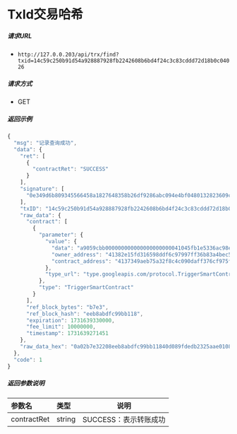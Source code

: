 # TxId交易哈希

##### 请求URL
- ` http://127.0.0.203/api/trx/find?txid=14c59c250b91d54a928887928fb2242608b6bd4f24c3c83cddd72d18b0c04026 `
  
##### 请求方式
- GET 


##### 返回示例 

```js
{
  "msg": "记录查询成功",
  "data": {
    "ret": [
      {
        "contractRet": "SUCCESS"
      }
    ],
    "signature": [
      "0e349d6b809345566458a1827648358b26df9286abc094e4bf0480132823609c7bf272540c4d29f2b25cbb38066ac27c6256185383ba61a361eed16f96e1825c00"
    ],
    "txID": "14c59c250b91d54a928887928fb2242608b6bd4f24c3c83cddd72d18b0c04026",
    "raw_data": {
      "contract": [
        {
          "parameter": {
            "value": {
              "data": "a9059cbb000000000000000000000041045fb1e5336ac98ea9a1a91404ef1827d767790400000000000000000000000000000000000000000000000024150e3980040000",
              "owner_address": "41382e15fd316598ddf6c97997ff36b83a4bec5a7c",
              "contract_address": "4137349aeb75a32f8c4c090daff376cf975f5d2eba"
            },
            "type_url": "type.googleapis.com/protocol.TriggerSmartContract"
          },
          "type": "TriggerSmartContract"
        }
      ],
      "ref_block_bytes": "b7e3",
      "ref_block_hash": "eeb8abdfc99bb118",
      "expiration": 1731639330000,
      "fee_limit": 10000000,
      "timestamp": 1731639271451
    },
    "raw_data_hex": "0a02b7e32208eeb8abdfc99bb11840d089fdedb2325aae01081f12a9010a31747970652e676f6f676c65617069732e636f6d2f70726f746f636f6c2e54726967676572536d617274436f6e747261637412740a1541382e15fd316598ddf6c97997ff36b83a4bec5a7c12154137349aeb75a32f8c4c090daff376cf975f5d2eba2244a9059cbb000000000000000000000041045fb1e5336ac98ea9a1a91404ef1827d767790400000000000000000000000000000000000000000000000024150e3980040000709bc0f9edb232900180ade204"
  },
  "code": 1
}

```

##### 返回参数说明 

|参数名|类型|说明|
|:-----  |:-----|-----                           |
|contractRet |string   |SUCCESS：表示转账成功 |



